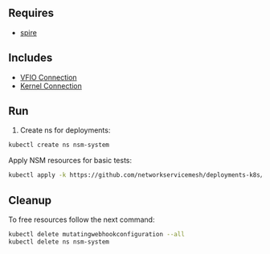 ## Requires

- [spire](../spire)

## Includes

- [VFIO Connection](../use-cases/Vfio2Noop)
- [Kernel Connection](../use-cases/SriovKernel2Noop)

## Run

1. Create ns for deployments:
```bash
kubectl create ns nsm-system
```

Apply NSM resources for basic tests:
```bash
kubectl apply -k https://github.com/networkservicemesh/deployments-k8s/examples/sriov?ref=41b0b4756acea45a72f9341e2dce466798c395b6
```

## Cleanup

To free resources follow the next command:
```bash
kubectl delete mutatingwebhookconfiguration --all
kubectl delete ns nsm-system
```
